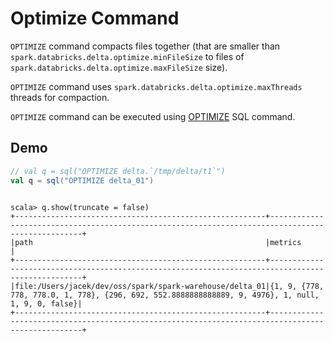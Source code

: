 # Optimize Command

`OPTIMIZE` command compacts files together (that are smaller than `spark.databricks.delta.optimize.minFileSize` to files of `spark.databricks.delta.optimize.maxFileSize` size).

`OPTIMIZE` command uses `spark.databricks.delta.optimize.maxThreads` threads for compaction.

`OPTIMIZE` command can be executed using [OPTIMIZE](OptimizeTableCommand.md) SQL command.

## Demo

```scala
// val q = sql("OPTIMIZE delta.`/tmp/delta/t1`")
val q = sql("OPTIMIZE delta_01")
```

```text

scala> q.show(truncate = false)
+--------------------------------------------------------+--------------------------------------------------------------------------------------------------+
|path                                                    |metrics                                                                                           |
+--------------------------------------------------------+--------------------------------------------------------------------------------------------------+
|file:/Users/jacek/dev/oss/spark/spark-warehouse/delta_01|{1, 9, {778, 778, 778.0, 1, 778}, {296, 692, 552.8888888888889, 9, 4976}, 1, null, 1, 9, 0, false}|
+--------------------------------------------------------+--------------------------------------------------------------------------------------------------+
```
